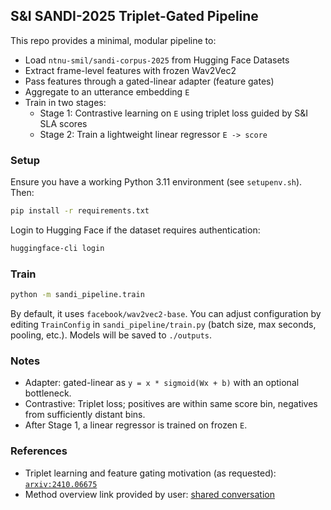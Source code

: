 ## S&I SANDI-2025 Triplet-Gated Pipeline

This repo provides a minimal, modular pipeline to:

- Load `ntnu-smil/sandi-corpus-2025` from Hugging Face Datasets
- Extract frame-level features with frozen Wav2Vec2
- Pass features through a gated-linear adapter (feature gates)
- Aggregate to an utterance embedding `E`
- Train in two stages:
  - Stage 1: Contrastive learning on `E` using triplet loss guided by S&I SLA scores
  - Stage 2: Train a lightweight linear regressor `E -> score`

### Setup

Ensure you have a working Python 3.11 environment (see `setupenv.sh`). Then:

```bash
pip install -r requirements.txt
```

Login to Hugging Face if the dataset requires authentication:

```bash
huggingface-cli login
```

### Train

```bash
python -m sandi_pipeline.train
```

By default, it uses `facebook/wav2vec2-base`. You can adjust configuration by editing `TrainConfig` in `sandi_pipeline/train.py` (batch size, max seconds, pooling, etc.). Models will be saved to `./outputs`.

### Notes

- Adapter: gated-linear as `y = x * sigmoid(Wx + b)` with an optional bottleneck.
- Contrastive: Triplet loss; positives are within same score bin, negatives from sufficiently distant bins.
- After Stage 1, a linear regressor is trained on frozen `E`.

### References

- Triplet learning and feature gating motivation (as requested): [`arxiv:2410.06675`](https://arxiv.org/pdf/2410.06675)
- Method overview link provided by user: [shared conversation](https://chatgpt.com/share/68b1f138-c074-800a-806e-79f9d5458453)


